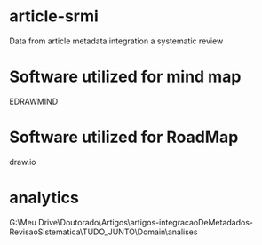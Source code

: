# article-srmi
Data from article metadata integration a systematic review 

# Software utilized for mind map

EDRAWMIND

# Software utilized for RoadMap

draw.io

# analytics
G:\Meu Drive\Doutorado\Artigos\artigos-integracaoDeMetadados-RevisaoSistematica\TUDO_JUNTO\Domain\analises 
